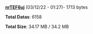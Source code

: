 [**nrTEF6uj**](/data/nrTEF6uj.txt) (03/12/22 - 01:27)- 1713 bytes

**Total Datas**: 6158

**Total Size**: 34.17 MB / 34.2 MB